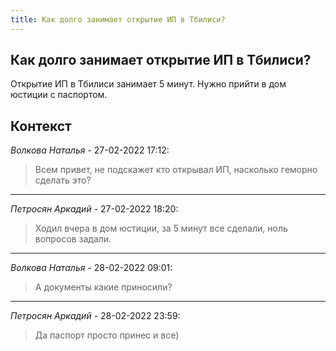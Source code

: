 ```yaml
---
title: Как долго занимает открытие ИП в Тбилиси?
---
```


## Как долго занимает открытие ИП в Тбилиси?

Открытие ИП в Тбилиси занимает 5 минут. Нужно прийти в дом юстиции с паспортом.

## Контекст

_Волкова Наталья_ - 27-02-2022 17:12:

> Всем привет, не подскажет кто открывал ИП, насколько геморно сделать это?

---
_Петросян Аркадий_ - 27-02-2022 18:20:

> Ходил вчера в дом юстиции, за 5 минут все сделали, ноль вопросов задали.

---
_Волкова Наталья_ - 28-02-2022 09:01:

> А документы какие приносили?

---
_Петросян Аркадий_ - 28-02-2022 23:59:

> Да паспорт просто принес и все)
